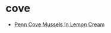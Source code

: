 # cove

 * [Penn Cove Mussels In Lemon Cream](index/p/penn-cove-mussels-in-lemon-cream-101276.json)
